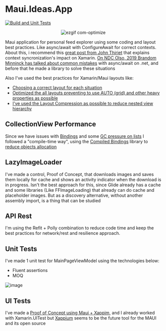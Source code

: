 # Maui.Ideas.App
[![Build and Unit Tests](https://github.com/felipebaltazar/Maui.Ideas.App/actions/workflows/dotnet.yml/badge.svg)](https://github.com/felipebaltazar/Maui.Ideas.App/actions/workflows/dotnet.yml)
<div align="center">

![ezgif com-optimize](https://github.com/felipebaltazar/Maui.Ideas.App/assets/19656249/ff0e2658-56f2-486c-bcef-0977816aca52)
 
</div>


Maui application for personal feed explorer using some coding and layout best practices.
Like async/await with ConfigureAwait for correct contexts. About this, i recommend this [great post from John Thiriet](https://johnthiriet.com/configure-await/) that explains context syncronization's impact on Xamarin.
[On NDC Olso, 2019 Brandom Minninck has talked about common mistakes](https://codetraveler.io/ndcoslo-asyncawait/) with async/await on .net, and before that he made a library to solve these situations

Also I've used the best practices for Xamarin/Maui layouts like:
 - [Choosing a correct layout for each situation](https://learn.microsoft.com/en-us/xamarin/xamarin-forms/deploy-test/performance#choose-the-correct-layout)
 - [Optimized the all layouts preventing to use AUTO (grid) and other heavy properties as possible ](https://learn.microsoft.com/en-us/xamarin/xamarin-forms/deploy-test/performance#optimize-layout-performance)
 - [I've used the Layout Compression as possible to reduce nested view hierarchy](https://learn.microsoft.com/en-us/xamarin/xamarin-forms/user-interface/layouts/layout-compression)

## CollectionView Performance
Since we have issues with [Bindings](https://github.com/xamarin/Xamarin.Forms/issues/8718) and some [GC pressure on lists](https://codetraveler.io/2020/07/12/improving-collectionview-scrolling/)
I followed a "compile-time way", using the [Compiled Bindings](https://github.com/levitali/CompiledBindings/blob/ff0312acaebb0ee50665b51944cdcb7014d93eb7/README.md#performance-in-xamarin-forms-app) library to [reduce objects allocation](https://github.com/levitali/CompiledBindings/issues/4)

## LazyImageLoader
I've made a control, Proof of Concept, that downloads images and saves them locally for cache and shows an activity indicator when the download is in progress.
Isn't the best approach for this, since Glide already has a cache and some libraries (Like FFImageLoading) that already can do cache and placeholder images.
But as a discovery alternative, without another assembly import, is a thing that can be studied 

## API Rest
I'm using the Refit + Polly combination to reduce code time and keep the best practices for network/rest and resilience approach.

## Unit Tests
I've made 1 unit test for MainPageViewModel using the technologies below:
- Fluent assertions
- MOQ

![image](https://github.com/felipebaltazar/Maui.Ideas.App/assets/19656249/ee2630a0-21eb-41a5-8dc0-c428a2417eac)

## UI Tests
I've made a [Proof of Concept using Maui + Xappim](https://mauicoder.com/xappium-for-android-testing-part-1-setup/),
and I already worked with Xamarin.UITest but [Xappium](https://xappium.com/) seems to be the future tool for the MAUI and its open source


